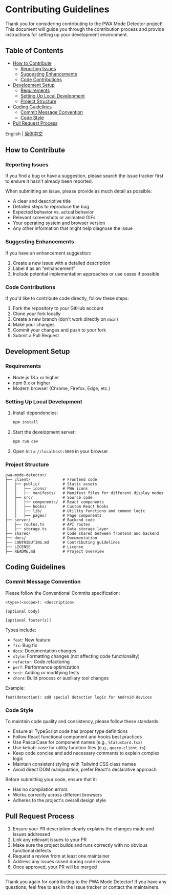 # Contributing Guidelines

Thank you for considering contributing to the PWA Mode Detector project! This document will guide you through the contribution process and provide instructions for setting up your development environment.

## Table of Contents

- [How to Contribute](#how-to-contribute)
  - [Reporting Issues](#reporting-issues)
  - [Suggesting Enhancements](#suggesting-enhancements)
  - [Code Contributions](#code-contributions)
- [Development Setup](#development-setup)
  - [Requirements](#requirements)
  - [Setting Up Local Development](#setting-up-local-development)
  - [Project Structure](#project-structure)
- [Coding Guidelines](#coding-guidelines)
  - [Commit Message Convention](#commit-message-convention)
  - [Code Style](#code-style)
- [Pull Request Process](#pull-request-process)

English | [简体中文](./CONTRIBUTING.zh.md)

## How to Contribute

### Reporting Issues

If you find a bug or have a suggestion, please search the issue tracker first to ensure it hasn't already been reported.

When submitting an issue, please provide as much detail as possible:

- A clear and descriptive title
- Detailed steps to reproduce the bug
- Expected behavior vs. actual behavior
- Relevant screenshots or animated GIFs
- Your operating system and browser version
- Any other information that might help diagnose the issue

### Suggesting Enhancements

If you have an enhancement suggestion:

1. Create a new issue with a detailed description
2. Label it as an "enhancement"
3. Include potential implementation approaches or use cases if possible

### Code Contributions

If you'd like to contribute code directly, follow these steps:

1. Fork the repository to your GitHub account
2. Clone your fork locally
3. Create a new branch (don't work directly on `main`)
4. Make your changes
5. Commit your changes and push to your fork
6. Submit a Pull Request

## Development Setup

### Requirements

- Node.js 18.x or higher
- npm 9.x or higher
- Modern browser (Chrome, Firefox, Edge, etc.)

### Setting Up Local Development

1. Install dependencies:

   ```bash
   npm install
   ```

2. Start the development server:

   ```bash
   npm run dev
   ```

3. Open `http://localhost:5000` in your browser

### Project Structure

```
pwa-mode-detector/
├── client/              # Frontend code
│   ├── public/          # Static assets
│   │   ├── icons/       # PWA icons
│   │   ├── manifests/   # Manifest files for different display modes
│   ├── src/             # Source code
│   │   ├── components/  # React components
│   │   ├── hooks/       # Custom React hooks
│   │   ├── lib/         # Utility functions and common logic
│   │   ├── pages/       # Page components
├── server/              # Backend code
│   ├── routes.ts        # API routes
│   ├── storage.ts       # Data storage layer
├── shared/              # Code shared between frontend and backend
├── docs/                # Documentation
├── CONTRIBUTING.md      # Contributing guidelines
├── LICENSE              # License
├── README.md            # Project overview
```

## Coding Guidelines

### Commit Message Convention

Please follow the Conventional Commits specification:

```
<type>(<scope>): <description>

[optional body]

[optional footer(s)]
```

Types include:

- `feat`: New feature
- `fix`: Bug fix
- `docs`: Documentation changes
- `style`: Formatting changes (not affecting code functionality)
- `refactor`: Code refactoring
- `perf`: Performance optimization
- `test`: Adding or modifying tests
- `chore`: Build process or auxiliary tool changes

Example:

```
feat(detection): add special detection logic for Android devices
```

### Code Style

To maintain code quality and consistency, please follow these standards:

- Ensure all TypeScript code has proper type definitions
- Follow React functional component and hooks best practices
- Use PascalCase for component names (e.g., `StatusCard.tsx`)
- Use kebab-case for utility function files (e.g., `query-client.ts`)
- Keep code concise and add necessary comments to explain complex logic
- Maintain consistent styling with Tailwind CSS class names
- Avoid direct DOM manipulation, prefer React's declarative approach

Before submitting your code, ensure that it:

- Has no compilation errors
- Works correctly across different browsers
- Adheres to the project's overall design style

## Pull Request Process

1. Ensure your PR description clearly explains the changes made and issues addressed
2. Link any relevant issues to your PR
3. Make sure the project builds and runs correctly with no obvious functional defects
4. Request a review from at least one maintainer
5. Address any issues raised during code review
6. Once approved, your PR will be merged

---

Thank you again for contributing to the PWA Mode Detector! If you have any questions, feel free to ask in the issue tracker or contact the maintainers.
